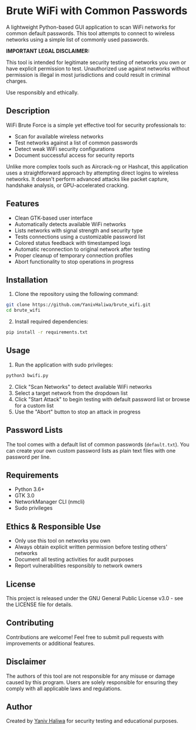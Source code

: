 # Brute WiFi with Common Passwords

A lightweight Python-based GUI application to scan WiFi networks for common default passwords. This tool attempts to connect to wireless networks using a simple list of commonly used passwords.

**IMPORTANT LEGAL DISCLAIMER:**

This tool is intended for legitimate security testing of networks you own or have explicit permission to test. Unauthorized use against networks without permission is illegal in most jurisdictions and could result in criminal charges.

Use responsibly and ethically.

## Description

WiFi Brute Force is a simple yet effective tool for security professionals to:

- Scan for available wireless networks
- Test networks against a list of common passwords
- Detect weak WiFi security configurations
- Document successful access for security reports

Unlike more complex tools such as Aircrack-ng or Hashcat, this application uses a straightforward approach by attempting direct logins to wireless networks. It doesn't perform advanced attacks like packet capture, handshake analysis, or GPU-accelerated cracking.

## Features

- Clean GTK-based user interface
- Automatically detects available WiFi networks
- Lists networks with signal strength and security type
- Tests connections using a customizable password list
- Colored status feedback with timestamped logs
- Automatic reconnection to original network after testing
- Proper cleanup of temporary connection profiles
- Abort functionality to stop operations in progress

## Installation

1. Clone the repository using the following command:

```bash
git clone https://github.com/YanivHaliwa/brute_wifi.git
cd brute_wifi
```

2. Install required dependencies:

```bash
pip install -r requirements.txt
```

## Usage

1. Run the application with sudo privileges:

```bash
python3 bwifi.py
```

2. Click "Scan Networks" to detect available WiFi networks
3. Select a target network from the dropdown list
4. Click "Start Attack" to begin testing with default password list or browse for a custom list
5. Use the "Abort" button to stop an attack in progress

## Password Lists

The tool comes with a default list of common passwords (`default.txt`). You can create your own custom password lists as plain text files with one password per line.

## Requirements

- Python 3.6+
- GTK 3.0
- NetworkManager CLI (nmcli)
- Sudo privileges

## Ethics & Responsible Use

- Only use this tool on networks you own
- Always obtain explicit written permission before testing others' networks
- Document all testing activities for audit purposes
- Report vulnerabilities responsibly to network owners

## License

This project is released under the GNU General Public License v3.0 - see the LICENSE file for details.

## Contributing

Contributions are welcome! Feel free to submit pull requests with improvements or additional features.

## Disclaimer

The authors of this tool are not responsible for any misuse or damage caused by this program. Users are solely responsible for ensuring they comply with all applicable laws and regulations.

## Author

Created by [Yaniv Haliwa](https://github.com/YanivHaliwa) for security testing and educational purposes.
